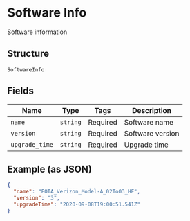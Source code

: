 
# Software Info

Software information

## Structure

`SoftwareInfo`

## Fields

| Name | Type | Tags | Description |
|  --- | --- | --- | --- |
| `name` | `string` | Required | Software name |
| `version` | `string` | Required | Software version |
| `upgrade_time` | `string` | Required | Upgrade time |

## Example (as JSON)

```json
{
  "name": "FOTA_Verizon_Model-A_02To03_HF",
  "version": "3",
  "upgradeTime": "2020-09-08T19:00:51.541Z"
}
```

